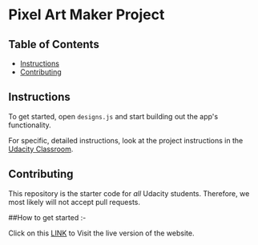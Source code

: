 # Pixel Art Maker Project

## Table of Contents

* [Instructions](#instructions)
* [Contributing](#contributing)

## Instructions

To get started, open `designs.js` and start building out the app's functionality.

For specific, detailed instructions, look at the project instructions in the [Udacity Classroom](https://classroom.udacity.com/me).

## Contributing

This repository is the starter code for _all_ Udacity students. Therefore, we most likely will not accept pull requests.


##How to get started :-

Click on this <a href="https://sanusimd.github.io/Pixel-Art-Maker-ALC-project/">LINK</a> to Visit the live version of the website.
